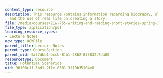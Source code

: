 ```yaml
---
content_type: resource
description: This resource contains information regarding biography, slice of life,
  and the use of real life in creating a story.
file: /media/courses/21w-755-writing-and-reading-short-stories-spring-2012/96f00c113bd1211e85833f10b35104e8_MIT21W_755S12_ses3_scnario.pdf
file_type: application/pdf
learning_resource_types:
- Lecture Notes
ocw_type: OCWFile
parent_title: Lecture Notes
parent_type: CourseSection
parent_uid: 0a37dbb1-bccb-81b1-2862-835832b7da00
resourcetype: Document
title: Potential Scenarios
uid: 96f00c11-3bd1-211e-8583-3f10b35104e8
---
```


